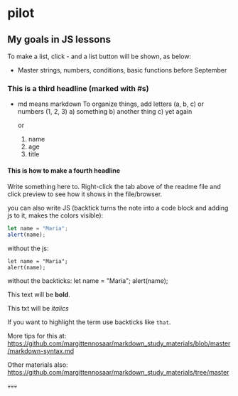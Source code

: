 # pilot

## My goals in JS lessons

To make a list, click - and a list button will be shown, as below:

- Master strings, numbers, conditions, basic functions before September

### This is a third headline (marked with #s)

- md means markdown
  To organize things, add letters (a, b, c) or numbers (1, 2, 3)
  a) something
  b) another thing
  c) yet again

  or

  1. name
  2. age
  3. title

#### This is how to make a fourth headline

Write something here to. Right-click the tab above of the readme file and click preview to see how it shows in the file/browser.

you can also write JS (backtick turns the note into a code block and adding js to it, makes the colors visible):

```js
let name = "Maria";
alert(name);
```

without the js:

```
let name = "Maria";
alert(name);
```

without the backticks:
let name = "Maria";
alert(name);

This text will be **bold**.

This txt will be _italics_

If you want to highlight the term use backticks like `that`.

More tips for this at:
https://github.com/margittennosaar/markdown_study_materials/blob/master/markdown-syntax.md

Other materials also: https://github.com/margittennosaar/markdown_study_materials/tree/master

:skull::skull::skull:
